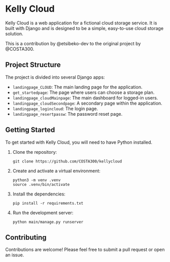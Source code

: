 # Kelly Cloud

Kelly Cloud is a web application for a fictional cloud storage service. It is built with Django and is designed to be a simple, easy-to-use cloud storage solution.

This is a contribution by @etsibeko-dev to the original project by @COSTA300.

## Project Structure

The project is divided into several Django apps:

*   `landingpage_CLOUD`: The main landing page for the application.
*   `get_startedpage`: The page where users can choose a storage plan.
*   `landingpage_cloudMainpage`: The main dashboard for logged-in users.
*   `landingpage_cloudSecondpage`: A secondary page within the application.
*   `landingpage_logincloud`: The login page.
*   `landingpage_resertpassw`: The password reset page.

## Getting Started

To get started with Kelly Cloud, you will need to have Python installed.

1.  Clone the repository:
    ```
    git clone https://github.com/COSTA300/kellycloud
    ```
2.  Create and activate a virtual environment:
    ```
    python3 -m venv .venv
    source .venv/bin/activate
    ```
3.  Install the dependencies:
    ```
    pip install -r requirements.txt
    ```
4.  Run the development server:
    ```
    python main/manage.py runserver
    ```

## Contributing

Contributions are welcome! Please feel free to submit a pull request or open an issue.
